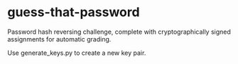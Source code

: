 # guess-that-password
Password hash reversing challenge, complete with cryptographically signed assignments for automatic grading.

Use generate_keys.py to create a new key pair.
